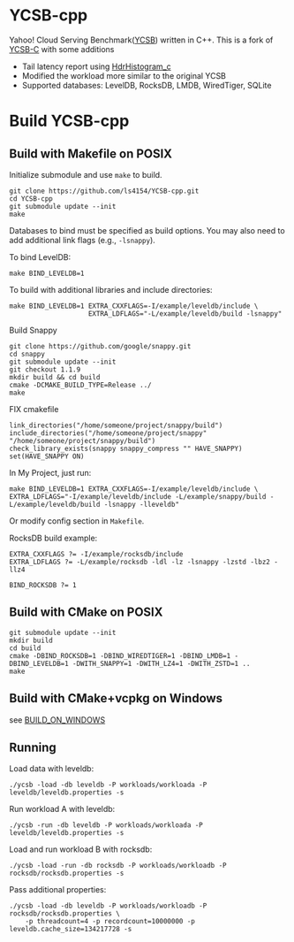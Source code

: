 # YCSB-cpp

Yahoo! Cloud Serving Benchmark([YCSB](https://github.com/brianfrankcooper/YCSB/wiki)) written in C++.
This is a fork of [YCSB-C](https://github.com/basicthinker/YCSB-C) with some additions

 * Tail latency report using [HdrHistogram_c](https://github.com/HdrHistogram/HdrHistogram_c)
 * Modified the workload more similar to the original YCSB
 * Supported databases: LevelDB, RocksDB, LMDB, WiredTiger, SQLite

# Build YCSB-cpp

## Build with Makefile on POSIX

Initialize submodule and use `make` to build.

```
git clone https://github.com/ls4154/YCSB-cpp.git
cd YCSB-cpp
git submodule update --init
make
```

Databases to bind must be specified as build options. You may also need to add additional link flags (e.g., `-lsnappy`).

To bind LevelDB:
```
make BIND_LEVELDB=1
```

To build with additional libraries and include directories:
```
make BIND_LEVELDB=1 EXTRA_CXXFLAGS=-I/example/leveldb/include \
                    EXTRA_LDFLAGS="-L/example/leveldb/build -lsnappy"
```

Build Snappy

```
git clone https://github.com/google/snappy.git
cd snappy
git submodule update --init
git checkout 1.1.9
mkdir build && cd build
cmake -DCMAKE_BUILD_TYPE=Release ../
make
```

FIX cmakefile
```
link_directories("/home/someone/project/snappy/build")
include_directories("/home/someone/project/snappy" "/home/someone/project/snappy/build")
check_library_exists(snappy snappy_compress "" HAVE_SNAPPY)
set(HAVE_SNAPPY ON)
```

In My Project, just run:
```
make BIND_LEVELDB=1 EXTRA_CXXFLAGS=-I/example/leveldb/include \ EXTRA_LDFLAGS="-I/example/leveldb/include -L/example/snappy/build -L/example/leveldb/build -lsnappy -lleveldb"
```

Or modify config section in `Makefile`.

RocksDB build example:
```
EXTRA_CXXFLAGS ?= -I/example/rocksdb/include
EXTRA_LDFLAGS ?= -L/example/rocksdb -ldl -lz -lsnappy -lzstd -lbz2 -llz4

BIND_ROCKSDB ?= 1
```

## Build with CMake on POSIX

```shell
git submodule update --init
mkdir build
cd build
cmake -DBIND_ROCKSDB=1 -DBIND_WIREDTIGER=1 -DBIND_LMDB=1 -DBIND_LEVELDB=1 -DWITH_SNAPPY=1 -DWITH_LZ4=1 -DWITH_ZSTD=1 ..
make
```

## Build with CMake+vcpkg on Windows

see [BUILD_ON_WINDOWS](BUILD_ON_WINDOWS.md)

## Running

Load data with leveldb:
```
./ycsb -load -db leveldb -P workloads/workloada -P leveldb/leveldb.properties -s
```

Run workload A with leveldb:
```
./ycsb -run -db leveldb -P workloads/workloada -P leveldb/leveldb.properties -s
```

Load and run workload B with rocksdb:
```
./ycsb -load -run -db rocksdb -P workloads/workloadb -P rocksdb/rocksdb.properties -s
```

Pass additional properties:
```
./ycsb -load -db leveldb -P workloads/workloadb -P rocksdb/rocksdb.properties \
    -p threadcount=4 -p recordcount=10000000 -p leveldb.cache_size=134217728 -s
```

